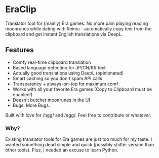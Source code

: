 # EraClip

Translator tool for (mainly) Era games. No more pain playing reading moonrunes while dating with Reimu - automatically copy text from the clipboard and get instant English translations via DeepL.

## Features

- Comfy real-time clipboard translation
- Based language detection for JP/CN/KR text
- Actually good translations using DeepL (opinionated)
- Smart caching so you don't spam API calls
- Transparency + always-on-top for maximum comf
- Works with all your favorite Era games (Copy to Clipboard must be enabled!)
- Doesn't butcher moonrunes in the UI
- Bugs. More Bugs.

Built with love for /hgg/ and /egg/. Feel free to contribute or whatever.

### Why?

Existing translator tools for Era games are just too much for my taste. I wanted something dead simple and quick (possibly shitter version than other tools). Plus, I needed an excuse to learn Python.

